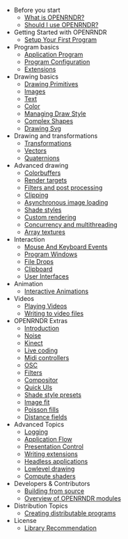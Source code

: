 - Before you start
  - [What is OPENRNDR?](01_Before_you_start/C00WhatIsOPENRNDR.md)
  - [Should I use OPENRNDR?](01_Before_you_start/C02ShouldIUseOPENRNDR.md)
- Getting Started with OPENRNDR
  - [Setup Your First Program](02_Getting_Started_with_OPENRNDR/C00_SetupYourFirstProgram.md)
- Program basics
  - [Application Program](03_Program_basics/C00_ApplicationProgram.md)
  - [Program Configuration](03_Program_basics/C01_ProgramConfiguration.md)
  - [Extensions](03_Program_basics/C02_Extensions.md)
- Drawing basics
  - [Drawing Primitives](04_Drawing_basics/C00_DrawingPrimitives.md)
  - [Images](04_Drawing_basics/C01_Images.md)
  - [Text](04_Drawing_basics/C02_Text.md)
  - [Color](04_Drawing_basics/C03_Color.md)
  - [Managing Draw Style](04_Drawing_basics/C04_ManagingDrawStyle.md)
  - [Complex Shapes](04_Drawing_basics/C05_ComplexShapes.md)
  - [Drawing Svg](04_Drawing_basics/C06_DrawingSvg.md)
- Drawing and transformations
  - [Transformations](05_Drawing_and_transformations/C00_Transformations.md)
  - [Vectors](05_Drawing_and_transformations/C01_Vectors.md)
  - [Quaternions](05_Drawing_and_transformations/C02_Quaternions.md)
- Advanced drawing
  - [Colorbuffers](06_Advanced_drawing/C0_Colorbuffers.md)
  - [Render targets](06_Advanced_drawing/C00_Render_targets.md)
  - [Filters and post processing](06_Advanced_drawing/C01_Filters_and_post_processing.md)
  - [Clipping](06_Advanced_drawing/C02_Clipping.md)
  - [Asynchronous image loading](06_Advanced_drawing/C03_Asynchronous_image_loading.md)
  - [Shade styles](06_Advanced_drawing/C04_Shade_styles.md)
  - [Custom rendering](06_Advanced_drawing/C05_Custom_rendering.md)
  - [Concurrency and multithreading](06_Advanced_drawing/C06_Concurrency_and_multithreading.md)
  - [Array textures](06_Advanced_drawing/C07_Array_textures.md)
- Interaction
  - [Mouse And Keyboard Events](07_Interaction/C00MouseAndKeyboardEvents.md)
  - [Program Windows](07_Interaction/C01ProgramWindows.md)
  - [File Drops](07_Interaction/C02FileDrops.md)
  - [Clipboard](07_Interaction/C03Clipboard.md)
  - [User Interfaces](07_Interaction/C04UserInterfaces.md)
- Animation
  - [Interactive Animations](08_Animation/C00_InteractiveAnimations.md)
- Videos
  - [Playing Videos](09_Videos/C00_Playing_Videos.md)
  - [Writing to video files](09_Videos/C01_Writing_to_video_files.md)
- OPENRNDR Extras
  - [Introduction](10_OPENRNDR_Extras/C00_Introduction.md)
  - [Noise](10_OPENRNDR_Extras/C01_Noise.md)
  - [Kinect](10_OPENRNDR_Extras/C02_Kinect.md)
  - [Live coding](10_OPENRNDR_Extras/C03_Live_coding.md)
  - [Midi controllers](10_OPENRNDR_Extras/C04_Midi_controllers.md)
  - [OSC](10_OPENRNDR_Extras/C05_OSC.md)
  - [Filters](10_OPENRNDR_Extras/C06_Filters.md)
  - [Compositor](10_OPENRNDR_Extras/C07_Compositor.md)
  - [Quick UIs](10_OPENRNDR_Extras/C08_Quick_UIs.md)
  - [Shade style presets](10_OPENRNDR_Extras/C09_Shade_style_presets.md)
  - [Image fit](10_OPENRNDR_Extras/C10_Image_fit.md)
  - [Poisson fills](10_OPENRNDR_Extras/C11_Poisson_fills.md)
  - [Distance fields](10_OPENRNDR_Extras/C12_Distance_fields.md)
- Advanced Topics
  - [Logging](11_Advanced_Topics/C00_Logging.md)
  - [Application Flow](11_Advanced_Topics/C01_Application_Flow.md)
  - [Presentation Control](11_Advanced_Topics/C02_Presentation_Control.md)
  - [Writing extensions](11_Advanced_Topics/C03_Writing_extensions.md)
  - [Headless applications](11_Advanced_Topics/C04_Headless_applications.md)
  - [Lowlevel drawing](11_Advanced_Topics/C05_Lowlevel_drawing.md)
  - [Compute shaders](11_Advanced_Topics/C06_Compute_shaders.md)
- Developers & Contributors
  - [Building from source](12_Developers_&_Contributors/C00_Building_from_source.md)
  - [Overview of OPENRNDR modules](12_Developers_&_Contributors/C01_Overview_of_OPENRNDR_modules.md)
- Distribution Topics
  - [Creating distributable programs](13_Distribution_Topics/C00_Creating_distributable_programs.md)
- License
  - [Library Recommendation](14_License/C00_Library_Recommendation.md)